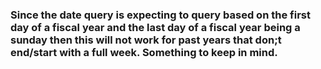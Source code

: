 ### Since the date query is expecting to query based on the first day of a fiscal year and the last day of a fiscal year being a sunday then this will not work for past years that don;t end/start with a full week. Something to keep in mind.
